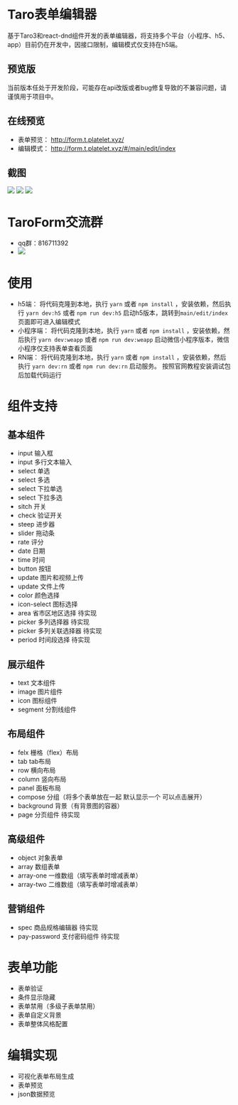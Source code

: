 # Taro表单编辑器
基于Taro3和react-dnd组件开发的表单编辑器，将支持多个平台（小程序、h5、app）目前仍在开发中，因接口限制，编辑模式仅支持在h5端。
## 预览版
当前版本任处于开发阶段，可能存在api改版或者bug修复导致的不兼容问题，请谨慎用于项目中。
## 在线预览
- 表单预览：
http://form.t.platelet.xyz/
- 编辑模式：
http://form.t.platelet.xyz/#/main/edit/index
## 截图
![](./image/1.jpg)
![](./image/2.jpg)
![](./image/3.jpg)
# TaroForm交流群
 + qq群：816711392
 + ![](./image/qq.jpg)
# 使用
+ h5端：
将代码克隆到本地，执行 `yarn` 或者 `npm install` ，安装依赖，然后执行 `yarn dev:h5` 或者 `npm run dev:h5` 启动h5版本，跳转到`main/edit/index`页面即可进入编辑模式
+ 小程序端： 
将代码克隆到本地，执行 `yarn` 或者 `npm install` ，安装依赖，然后执行 `yarn dev:weapp` 或者 `npm run dev:weapp` 启动微信小程序版本，微信小程序仅支持表单查看页面
+ RN端：
将代码克隆到本地，执行 `yarn` 或者 `npm install` ，安装依赖，然后执行 `yarn dev:rn` 或者 `npm run dev:rn` 启动服务。
按照官网教程安装调试包后加载代码运行

# 组件支持
## 基本组件
- input 输入框
- input 多行文本输入
- select 单选
- select 多选
- select 下拉单选
- select 下拉多选
- sitch 开关
- check 验证开关
- steep 进步器
- slider 拖动条
- rate 评分
- date 日期
- time 时间
- button 按钮
- update 图片和视频上传
- update 文件上传
- color 颜色选择
- icon-select 图标选择
- area 省市区地区选择 待实现
- picker 多列选择器  待实现
- picker 多列关联选择器  待实现
- period 时间段选择 待实现
## 展示组件
- text 文本组件
- image 图片组件
- icon 图标组件
- segment 分割线组件
## 布局组件
- felx 栅格（flex）布局
- tab tab布局
- row 横向布局
- column 竖向布局
- panel 面板布局
- compose 分组（将多个表单放在一起 默认显示一个 可以点击展开）
- background 背景（有背景图的容器）
- page 分页组件 待实现
## 高级组件
- object 对象表单
- array 数组表单
- array-one 一维数组（填写表单时增减表单）
- array-two 二维数组（填写表单时增减表单）
## 营销组件
- spec 商品规格编辑器  待实现
- pay-password 支付密码组件  待实现
# 表单功能
- 表单验证
- 条件显示隐藏
- 表单禁用（多级子表单禁用）
- 表单自定义背景
- 表单整体风格配置
# 编辑实现
- 可视化表单布局生成
- 表单预览
- json数据预览
